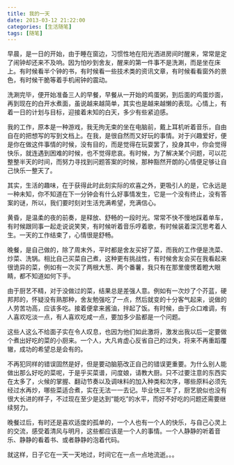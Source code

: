 ```yaml
---
title: 我的一天
date: 2013-03-12 21:22:00
categories: [生活随笔]
tags: [随笔]
---
```


早晨，是一日的开始，由于睡在窗边，习惯性地在阳光洒进房间时醒来，常常是定了闹钟却还来不及响。因为怕吵到舍友，醒来的第一件事不是洗涮，而是坐在床上。有时候看半个钟的书，有时候看一些技术类的资讯文章，有时候看看窗外的景色，有时候干脆等着手机闹钟的震动。

洗涮完毕，便开始准备三人的早餐，早餐从一开始的鸡蛋粥，到后面的鸡蛋炒面，再到现在的白开水煮面，虽说越来越简单，其实也是越来越懒的表现。心情上，有着一日的计划与目标，迎接着未知的白天，多少有些紧迫感。

我的工作，原本是一种游戏，我无拘无束的坐在电脑前，戴上耳机听着音乐，自由自在的把想写的写到文档上。在我，是很自然而又好玩的事情。对于兴趣爱好，便是你在做这件事情的时候，没有目的，而是觉得在玩耍罢了，投身其中，你会觉得快乐，就连遇到困难的时候，也不觉得悲哀。有时候，为了解决某个问题，可以花整整半天的时间，而努力寻找到问题答案的时候，那种豁然开朗的心情便足够让自己快乐一整天了。

其实，生活的趣味，在于获得此时此刻实际的欢喜之外，更吸引人的是，它永远是一种未知，你不知道在下一分钟会有什么好事情发生，它是一个没有终止，没有答案的谜，所以，我们要时刻对生活充满希望，充满信心。

黄昏，是温柔的夜的前奏，是释放、舒畅的一段时光。常常不快不慢地踩着单车，有时候跟同事一起走说说笑笑，有时候听着音乐哼着歌，有时候装着深沉思考着人生。一天的工作结束了，心情很是舒畅。

晚餐，是自己做的，除了周末外，平时都是舍友买好了菜，而我的工作便是洗菜、炒菜、洗锅。相比自己买菜自己煮，这种更有挑战性，有时候舍友会买在我看起来很诡异的菜，例如有一次买了两根大葱、两个番薯，我只有在那里傻愣着瞪大眼睛，都不知道如何下手。

由于厨艺不精，对于没做过的菜，结果总是差强人意。例如有一次炒了个芥蓝，硬邦邦的，怀疑没有熟那种，舍友勉强吃了一点，然后就变的十分客气起来，说做的人劳苦功高，应该多吃。接着便拿来酱油，拌起了饭。有时候，由于众口难调，有人喜欢吃淡一点，有人喜欢吃咸一点，要加多少盐都是一个问题。

这些人这么不给面子实在令人叹息，也因为他们如此激将，激发出我以后一定要做个煮出好吃的菜的小厨来。一个人，大凡肯虚心反省自己的过失，将来不再重蹈覆辙，成功的希望总是会有的。

不再犯同样的错误固然是好，但是要动脑筋改正自己的错误更重要。为什么别人能做出那么好吃的菜呢，于是乎买菜谱，问度娘，请教大厨。只不过要注意的东西实在太多了，火候的掌握、翻动节奏以及调味料的加入种类和次序，哪些原料必须先经过水再炒，哪些菜适合煮，实在无法一一去记。毕业快三年了，厨艺貌似也没有很大长进的样子，不过现在至少是达到“能吃”的水平，而好不好吃的问题还需要继续努力。

晚餐过后，有时还是喜欢适度的孤单的，一个人也有一个人的快乐，与自己心灵上的交流，感受着清风与明月，这些都应该是一个人的事情。一个人静静的听着音乐、静静的看着书、或者静静的泡着代码。

就这样，日子它在一天一天地过，时间它在一点一点地流逝。。。 